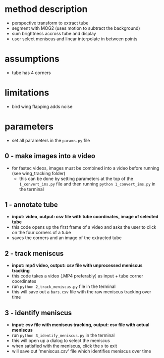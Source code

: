 # method description
- perspective transform to extract tube
- segment with MOG2 (uses motion to subtract the background)
- sum brightness accross tube and display
- user select meniscus and linear interpolate in between points

# assumptions
- tube has 4 corners

# limitations
- bird wing flapping adds noise

# parameters
- set all parameters in the `params.py` file

## 0 - make images into a video
- for fastec videos, images must be combined into a video before running (see wing_tracking folder)
    - this can be done by setting parameters at the top of the `1_convert_ims.py` file and then running `python 1_convert_ims.py` in the terminal 
    
## 1 - annotate tube
- **input: video, output: csv file with tube coordinates, image of selected tube**
- this code opens up the first frame of a video and asks the user to click on the four corners of a tube
- saves the corners and an image of the extracted tube

## 2 - track meniscus
- **input: mp4 video, output: csv file with unprocessed meniscus tracking**
- this code takes a video (.MP4 preferably) as input + tube corner coordinates
- run `python 2_track_meniscus.py` file in the terminal
- this will save out a `bars.csv` file with the raw meniscus tracking over time

## 3 - identify meniscus
- **input: csv file with meniscus tracking, output: csv file with actual meniscus**
 - run `python 3_identify_meniscus.py` in the terminal
 - this will open up a dialog to select the meniscus
 - when satisfied with the meniscus, click the x to exit
 - will save out 'meniscus.csv' file which identifies meniscus over time

 

